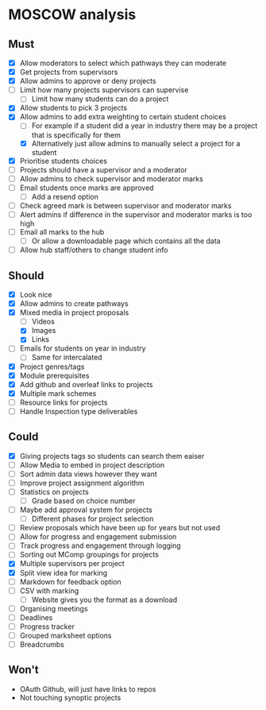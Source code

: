 # MOSCOW analysis

## Must

- [x] Allow moderators to select which pathways they can moderate
- [x] Get projects from supervisors
- [x] Allow admins to approve or deny projects
- [ ] Limit how many projects supervisors can supervise
	- [ ] Limit how many students can do a project
- [x] Allow students to pick 3 projects
- [x] Allow admins to add extra weighting to certain student choices
	- [ ] For example if a student did a year in industry there may be a project that is specifically for them
	- [x] Alternatively just allow admins to manually select a project for a student
- [x] Prioritise students choices
- [ ] Projects should have a supervisor and a moderator
- [ ] Allow admins to check supervisor and moderator marks
- [ ] Email students once marks are approved
	- [ ] Add a resend option
- [ ] Check agreed mark is between supervisor and moderator marks
- [ ] Alert admins if difference in the supervisor and moderator marks is too high
- [ ] Email all marks to the hub
	- [ ] Or allow a downloadable page which contains all the data
- [ ] Allow hub staff/others to change student info

## Should

- [x] Look nice
- [x] Allow admins to create pathways
- [x] Mixed media in project proposals
	- [ ] Videos
	- [x] Images
	- [x] Links
- [ ] Emails for students on year in industry
	- [ ] Same for intercalated
- [x] Project genres/tags
- [x] Module prerequisites
- [x] Add github and overleaf links to projects
- [x] Multiple mark schemes
- [ ] Resource links for projects
- [ ] Handle Inspection type deliverables

## Could

- [x] Giving projects tags so students can search them eaiser
- [ ] Allow Media to embed in project description
- [ ] Sort admin data views however they want
- [ ] Improve project assignment algorithm
- [ ] Statistics on projects
	- [ ] Grade based on choice number
- [ ] Maybe add approval system for projects
	- [ ] Different phases for project selection
- [ ] Review proposals which have been up for years but not used
- [ ] Allow for progress and engagement submission
- [ ] Track progress and engagement through logging
- [ ] Sorting out MComp groupings for projects
- [x] Multiple supervisors per project
- [x] Split view idea for marking
- [ ] Markdown for feedback option
- [ ] CSV with marking
	- [ ] Website gives you the format as a download
- [ ] Organising meetings
- [ ] Deadlines
- [ ] Progress tracker
- [ ] Grouped marksheet options
- [ ] Breadcrumbs

## Won't

- OAuth Github, will just have links to repos
- Not touching synoptic projects

